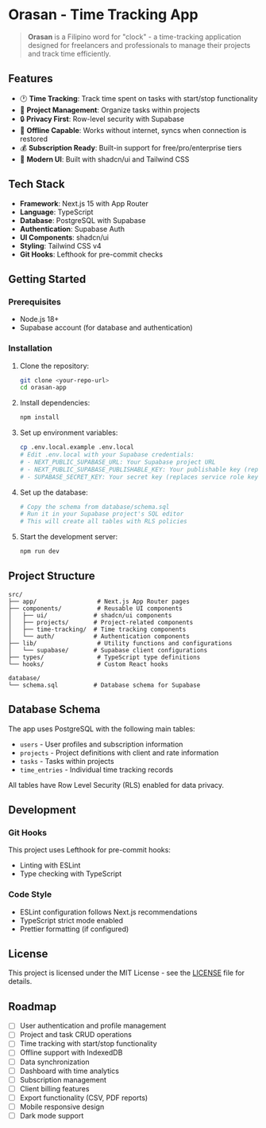 # Orasan - Time Tracking App

> **Orasan** is a Filipino word for "clock" - a time-tracking application designed for freelancers and professionals to manage their projects and track time efficiently.

## Features

- 🕐 **Time Tracking**: Track time spent on tasks with start/stop functionality
- 📁 **Project Management**: Organize tasks within projects
- 🔒 **Privacy First**: Row-level security with Supabase
- 📱 **Offline Capable**: Works without internet, syncs when connection is restored
- 💰 **Subscription Ready**: Built-in support for free/pro/enterprise tiers
- 🎨 **Modern UI**: Built with shadcn/ui and Tailwind CSS

## Tech Stack

- **Framework**: Next.js 15 with App Router
- **Language**: TypeScript
- **Database**: PostgreSQL with Supabase
- **Authentication**: Supabase Auth
- **UI Components**: shadcn/ui
- **Styling**: Tailwind CSS v4
- **Git Hooks**: Lefthook for pre-commit checks

## Getting Started

### Prerequisites

- Node.js 18+ 
- Supabase account (for database and authentication)

### Installation

1. Clone the repository:
   ```bash
   git clone <your-repo-url>
   cd orasan-app
   ```

2. Install dependencies:
   ```bash
   npm install
   ```

3. Set up environment variables:
   ```bash
   cp .env.local.example .env.local
   # Edit .env.local with your Supabase credentials:
   # - NEXT_PUBLIC_SUPABASE_URL: Your Supabase project URL
   # - NEXT_PUBLIC_SUPABASE_PUBLISHABLE_KEY: Your publishable key (replaces anon key)
   # - SUPABASE_SECRET_KEY: Your secret key (replaces service role key)
   ```

4. Set up the database:
   ```bash
   # Copy the schema from database/schema.sql
   # Run it in your Supabase project's SQL editor
   # This will create all tables with RLS policies
   ```

5. Start the development server:
   ```bash
   npm run dev
   ```

## Project Structure

```
src/
├── app/                 # Next.js App Router pages
├── components/          # Reusable UI components
│   ├── ui/             # shadcn/ui components
│   ├── projects/       # Project-related components
│   ├── time-tracking/  # Time tracking components
│   └── auth/           # Authentication components
├── lib/                 # Utility functions and configurations
│   └── supabase/       # Supabase client configurations
├── types/               # TypeScript type definitions
└── hooks/               # Custom React hooks

database/
└── schema.sql          # Database schema for Supabase
```

## Database Schema

The app uses PostgreSQL with the following main tables:
- `users` - User profiles and subscription information
- `projects` - Project definitions with client and rate information
- `tasks` - Tasks within projects
- `time_entries` - Individual time tracking records

All tables have Row Level Security (RLS) enabled for data privacy.

## Development

### Git Hooks

This project uses Lefthook for pre-commit hooks:
- Linting with ESLint
- Type checking with TypeScript

### Code Style

- ESLint configuration follows Next.js recommendations
- TypeScript strict mode enabled
- Prettier formatting (if configured)

## License

This project is licensed under the MIT License - see the [LICENSE](LICENSE) file for details.

## Roadmap

- [ ] User authentication and profile management
- [ ] Project and task CRUD operations
- [ ] Time tracking with start/stop functionality
- [ ] Offline support with IndexedDB
- [ ] Data synchronization
- [ ] Dashboard with time analytics
- [ ] Subscription management
- [ ] Client billing features
- [ ] Export functionality (CSV, PDF reports)
- [ ] Mobile responsive design
- [ ] Dark mode support
